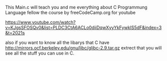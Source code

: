 This Main.c will teach you and me everything about C Programmung Language fellow the course by freeCodeCamp.org for youtube 

https://www.youtube.com/watch?v=KJgsSFOSQv0&list=PLDC3CtA6ACLo0diiDqwXyyYkFywkIS5dF&index=3&t=2021s

also if you want to know all the libarys that C have http://mirrors.ocf.berkeley.edu/gnu/libc/glibc-2.9.tar.gz extrect that you will see all the stuff you can use in C.

